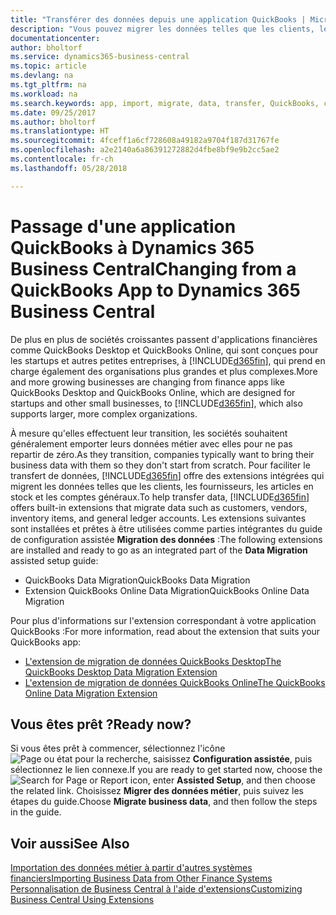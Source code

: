 ```yaml
---
title: "Transférer des données depuis une application QuickBooks | Microsoft Docs"
description: "Vous pouvez migrer les données telles que les clients, les fournisseurs, les articles en stock et les comptes généraux des applications QuickBooks vers Business Central."
documentationcenter: 
author: bholtorf
ms.service: dynamics365-business-central
ms.topic: article
ms.devlang: na
ms.tgt_pltfrm: na
ms.workload: na
ms.search.keywords: app, import, migrate, data, transfer, QuickBooks, customize
ms.date: 09/25/2017
ms.author: bholtorf
ms.translationtype: HT
ms.sourcegitcommit: 4fceff1a6cf728608a49182a9704f187d31767fe
ms.openlocfilehash: a2e2140a6a86391272882d4fbe8bf9e9b2cc5ae2
ms.contentlocale: fr-ch
ms.lasthandoff: 05/28/2018

---
```



# <a name="changing-from-a-quickbooks-app-to-dynamics-365-business-central"></a><span data-ttu-id="d80b1-103">Passage d'une application QuickBooks à Dynamics 365 Business Central</span><span class="sxs-lookup"><span data-stu-id="d80b1-103">Changing from a QuickBooks App to Dynamics 365 Business Central</span></span>
<span data-ttu-id="d80b1-104">De plus en plus de sociétés croissantes passent d'applications financières comme QuickBooks Desktop et QuickBooks Online, qui sont conçues pour les startups et autres petites entreprises, à [!INCLUDE[d365fin](includes/d365fin_md.md)], qui prend en charge également des organisations plus grandes et plus complexes.</span><span class="sxs-lookup"><span data-stu-id="d80b1-104">More and more growing businesses are changing from finance apps like QuickBooks Desktop and QuickBooks Online, which are designed for startups and other small businesses, to [!INCLUDE[d365fin](includes/d365fin_md.md)], which also supports larger, more complex organizations.</span></span> 

<span data-ttu-id="d80b1-105">À mesure qu'elles effectuent leur transition, les sociétés souhaitent généralement emporter leurs données métier avec elles pour ne pas repartir de zéro.</span><span class="sxs-lookup"><span data-stu-id="d80b1-105">As they transition, companies typically want to bring their business data with them so they don't start from scratch.</span></span> <span data-ttu-id="d80b1-106">Pour faciliter le transfert de données, [!INCLUDE[d365fin](includes/d365fin_md.md)] offre des extensions intégrées qui migrent les données telles que les clients, les fournisseurs, les articles en stock et les comptes généraux.</span><span class="sxs-lookup"><span data-stu-id="d80b1-106">To help transfer data, [!INCLUDE[d365fin](includes/d365fin_md.md)] offers built-in extensions that migrate data such as customers, vendors, inventory items, and general ledger accounts.</span></span> <span data-ttu-id="d80b1-107">Les extensions suivantes sont installées et prêtes à être utilisées comme parties intégrantes du guide de configuration assistée **Migration des données** :</span><span class="sxs-lookup"><span data-stu-id="d80b1-107">The following extensions are installed and ready to go as an integrated part of the **Data Migration** assisted setup guide:</span></span>

* <span data-ttu-id="d80b1-108">QuickBooks Data Migration</span><span class="sxs-lookup"><span data-stu-id="d80b1-108">QuickBooks Data Migration</span></span> 
* <span data-ttu-id="d80b1-109">Extension QuickBooks Online Data Migration</span><span class="sxs-lookup"><span data-stu-id="d80b1-109">QuickBooks Online Data Migration</span></span>

<span data-ttu-id="d80b1-110">Pour plus d'informations sur l'extension correspondant à votre application QuickBooks :</span><span class="sxs-lookup"><span data-stu-id="d80b1-110">For more information, read about the extension that suits your QuickBooks app:</span></span>   

* [<span data-ttu-id="d80b1-111">L'extension de migration de données QuickBooks Desktop</span><span class="sxs-lookup"><span data-stu-id="d80b1-111">The QuickBooks Desktop Data Migration Extension</span></span>](ui-extensions-quickbooks-data-migration.md)
* [<span data-ttu-id="d80b1-112">L'extension de migration de données QuickBooks Online</span><span class="sxs-lookup"><span data-stu-id="d80b1-112">The QuickBooks Online Data Migration Extension</span></span>](ui-extensions-quickbooks-online-data-migration.md)

## <a name="ready-now"></a><span data-ttu-id="d80b1-113">Vous êtes prêt ?</span><span class="sxs-lookup"><span data-stu-id="d80b1-113">Ready now?</span></span>
<span data-ttu-id="d80b1-114">Si vous êtes prêt à commencer, sélectionnez l'icône ![Page ou état pour la recherche](media/ui-search/search_small.png "icône Page ou état pour la recherche"), saisissez **Configuration assistée**, puis sélectionnez le lien connexe.</span><span class="sxs-lookup"><span data-stu-id="d80b1-114">If you are ready to get started now, choose the ![Search for Page or Report](media/ui-search/search_small.png "Search for Page or Report icon") icon, enter **Assisted Setup**, and then choose the related link.</span></span> <span data-ttu-id="d80b1-115">Choisissez **Migrer des données métier**, puis suivez les étapes du guide.</span><span class="sxs-lookup"><span data-stu-id="d80b1-115">Choose **Migrate business data**, and then follow the steps in the guide.</span></span>

## <a name="see-also"></a><span data-ttu-id="d80b1-116">Voir aussi</span><span class="sxs-lookup"><span data-stu-id="d80b1-116">See Also</span></span>
[<span data-ttu-id="d80b1-117">Importation des données métier à partir d'autres systèmes financiers</span><span class="sxs-lookup"><span data-stu-id="d80b1-117">Importing Business Data from Other Finance Systems</span></span>](across-import-data-configuration-packages.md)  
[<span data-ttu-id="d80b1-118">Personnalisation de Business Central à l'aide d'extensions</span><span class="sxs-lookup"><span data-stu-id="d80b1-118">Customizing Business Central Using Extensions</span></span>](ui-extensions.md)   


